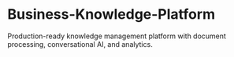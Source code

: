 # Business-Knowledge-Platform
Production-ready knowledge management platform with document processing, conversational AI, and analytics.
